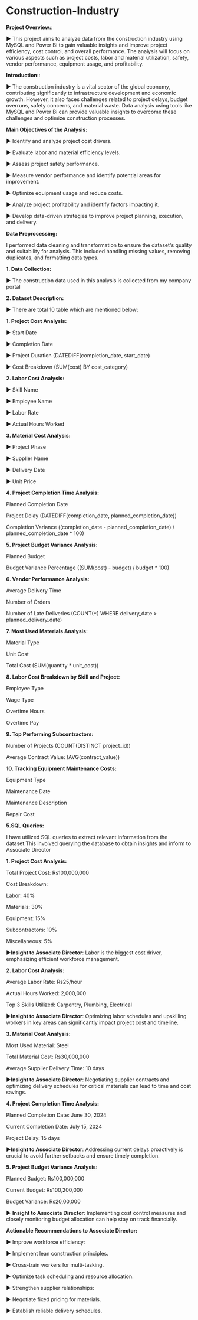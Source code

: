 # Construction-Industry

**Project Overview:**:

▶ This project aims to analyze data from the construction industry using MySQL and Power Bi to gain valuable insights and improve project efficiency, cost control, and overall performance. The analysis will focus on various aspects such as project costs, labor and material utilization, safety, vendor performance, equipment usage, and profitability.

**Introduction:**:

▶ The construction industry is a vital sector of the global economy, contributing significantly to infrastructure development and economic growth. However, it also faces challenges related to project delays, budget overruns, safety concerns, and material waste. Data analysis using tools like MySQL and Power Bi can provide valuable insights to overcome these challenges and optimize construction processes.

**Main Objectives of the Analysis:**

▶ Identify and analyze project cost drivers.

▶ Evaluate labor and material efficiency levels.

▶ Assess project safety performance.

▶ Measure vendor performance and identify potential areas for improvement.

▶ Optimize equipment usage and reduce costs.

▶ Analyze project profitability and identify factors impacting it.

▶ Develop data-driven strategies to improve project planning, execution, and delivery.

**Data Preprocessing:**

I performed data cleaning and transformation to ensure the dataset's quality and suitability for analysis. This included handling missing values, removing duplicates, and formatting data types.


****1.** Data Collection:**

▶ The construction data used in this analysis is collected from my company portal

**2. Dataset Description:**

▶ There are total 10 table which are mentioned below:

**1. Project Cost Analysis:**

▶ Start Date

▶ Completion Date

▶ Project Duration (DATEDIFF(completion_date, start_date)

▶ Cost Breakdown (SUM(cost) BY cost_category)

**2. Labor Cost Analysis:**

▶ Skill Name

▶ Employee Name

▶ Labor Rate

▶ Actual Hours Worked

**3. Material Cost Analysis:**

▶ Project Phase

▶ Supplier Name

▶ Delivery Date

▶ Unit Price


**4. Project Completion Time Analysis:**

Planned Completion Date

Project Delay (DATEDIFF(completion_date, planned_completion_date))

Completion Variance ((completion_date - planned_completion_date) / planned_completion_date * 100)


**5. Project Budget Variance Analysis:**

Planned Budget

Budget Variance Percentage ((SUM(cost) - budget) / budget * 100)


**6. Vendor Performance Analysis:**

Average Delivery Time

Number of Orders

Number of Late Deliveries (COUNT(*) WHERE delivery_date > planned_delivery_date)

**7. Most Used Materials Analysis:**

Material Type

Unit Cost

Total Cost (SUM(quantity * unit_cost))


**8. Labor Cost Breakdown by Skill and Project:**

Employee Type

Wage Type

Overtime Hours

Overtime Pay

**9. Top Performing Subcontractors:**

Number of Projects (COUNT(DISTINCT project_id))

Average Contract Value: (AVG(contract_value))

**10. Tracking Equipment Maintenance Costs:**

Equipment Type

Maintenance Date

Maintenance Description

Repair Cost

**5.SQL Queries:**

I have utilized SQL queries to extract relevant information from the dataset.This involved querying the database to obtain insights and inform to Associate Director

**1. Project Cost Analysis:**

Total Project Cost: Rs100,000,000

Cost Breakdown:

Labor: 40%

Materials: 30%

Equipment: 15%

Subcontractors: 10%

Miscellaneous: 5%

▶**Insight to Associate Director**: Labor is the biggest cost driver, emphasizing efficient workforce management.

**2. Labor Cost Analysis:**
   
Average Labor Rate: Rs25/hour

Actual Hours Worked: 2,000,000

Top 3 Skills Utilized: Carpentry, Plumbing, Electrical

▶**Insight to Associate Director**: Optimizing labor schedules and upskilling workers in key areas can significantly impact project cost and timeline.

**3. Material Cost Analysis:**

Most Used Material: Steel

Total Material Cost: Rs30,000,000

Average Supplier Delivery Time: 10 days

▶**Insight to Associate Director**: Negotiating supplier contracts and optimizing delivery schedules for critical materials can lead to time and cost savings.

**4. Project Completion Time Analysis:**

Planned Completion Date: June 30, 2024

Current Completion Date: July 15, 2024

Project Delay: 15 days

▶**Insight to Associate Director**: Addressing current delays proactively is crucial to avoid further setbacks and ensure timely completion.

**5. Project Budget Variance Analysis:**

Planned Budget: Rs100,000,000

Current Budget: Rs100,200,000

Budget Variance: Rs20,00,000

▶ **Insight to Associate Director**: Implementing cost control measures and closely monitoring budget allocation can help stay on track financially.

**Actionable Recommendations to Associate Director:**

▶ Improve workforce efficiency:

▶ Implement lean construction principles.

▶ Cross-train workers for multi-tasking.

▶ Optimize task scheduling and resource allocation.

▶ Strengthen supplier relationships:

▶ Negotiate fixed pricing for materials.

▶ Establish reliable delivery schedules.


